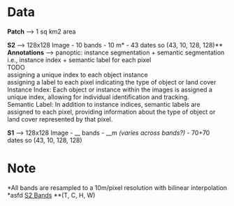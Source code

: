 # Data
__Patch__ --> 1 sq km2 area<br>

__S2__ --> 128x128 Image - 10 bands - 10 m* - 43 dates so (43, 10, 128, 128)**<br>
__Annotations__ --> panoptic: instance segmentation + semantic segmentation<br>
i.e., instance index + semantic label for each pixel<br>
TODO<br>
assigning a unique index to each object instance<br>
assigning a label to each pixel indicating the type of object or land cover<br>
Instance Index: Each object or instance within the images is assigned a unique index, allowing for individual identification and tracking.<br>
Semantic Label: In addition to instance indices, semantic labels are assigned to each pixel, providing information about the type of object or land cover represented by that pixel.<br>

__S1__ --> 128x128 Image - __ bands - __m _(varies across bands?)_ - 70+70 dates so (43, 10, 128, 128)






# Note
*All bands are resampled to a 10m/pixel resolution with bilinear interpolation<br>
*asfd [S2 Bands](https://content.satimagingcorp.com/media2/filer_public_thumbnails/filer_public/44/9c/449caa01-64b9-417f-9547-964b66465554/cms_page_media1530image001.png__525.0x426.0_q85_subsampling-2.jpg)
**(T, C, H, W)

